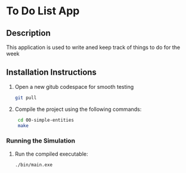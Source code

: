# To Do List App

## Description

This application is used to write aned keep track of things to do for the week

## Installation Instructions

1. Open a new gitub codespace for smooth testing

   ```bash
   git pull

   ```

2. Compile the project using the following commands:
   ```bash
    cd 00-simple-entities
    make
   ```

### Running the Simulation

1. Run the compiled executable:
   ```bash
   ./bin/main.exe
   ```
